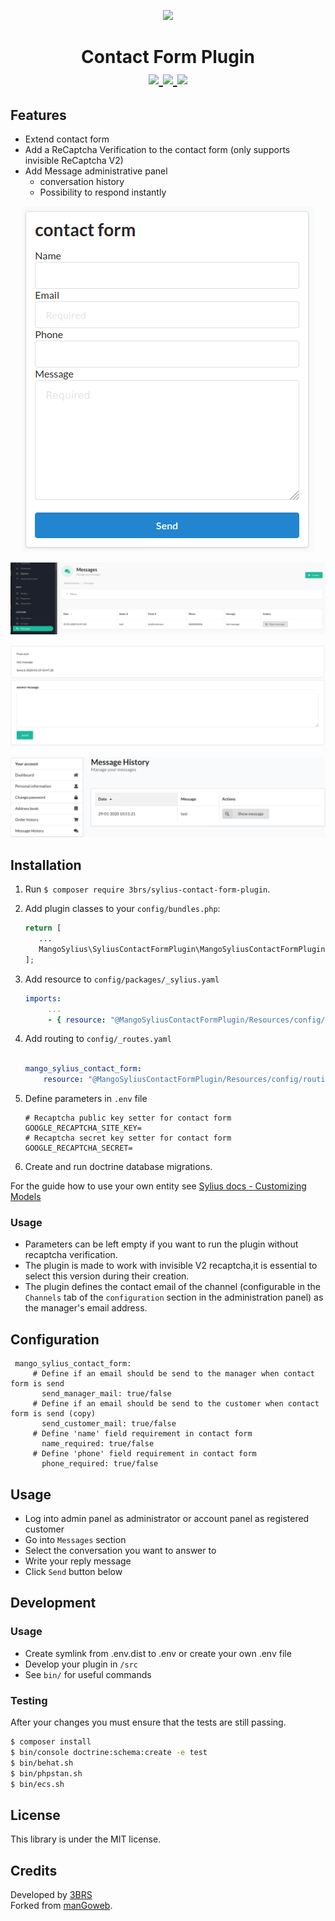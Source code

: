 <p align="center">
    <a href="https://www.3brs.com" target="_blank">
        <img src="https://3brs1.fra1.cdn.digitaloceanspaces.com/3brs/logo/3BRS-logo-sylius-200.png"/>
    </a>
</p>
<h1 align="center">
Contact Form Plugin
<br />
    <a href="https://packagist.org/packages/3brs/sylius-contact-form-plugin" title="License" target="_blank">
        <img src="https://img.shields.io/packagist/l/3brs/sylius-contact-form-plugin.svg" />
    </a>
    <a href="https://packagist.org/packages/3brs/sylius-contact-form-plugin" title="Version" target="_blank">
        <img src="https://img.shields.io/packagist/v/3brs/sylius-contact-form-plugin.svg" />
    </a>
    <a href="http://travis-ci.com/3brs/sylius-contact-form-plugin" title="Build status" target="_blank">
        <img src="https://img.shields.io/travis/3brs/sylius-contact-form-plugin/master.svg" />
    </a>
</h1>

## Features

* Extend contact form
* Add a ReCaptcha Verification to the contact form (only supports invisible ReCaptcha V2)
* Add Message administrative panel
    * conversation history
    * Possibility to respond instantly

<p align="center">
	<img src="https://raw.githubusercontent.com/3brs/sylius-contact-form-plugin/master/doc/contact_form.PNG"/>
</p>
<p align="center">
	<img src="https://raw.githubusercontent.com/3brs/sylius-contact-form-plugin/master/doc/messages_management_admin_menu.PNG"/>
</p>
<p align="center">
	<img src="https://raw.githubusercontent.com/3brs/sylius-contact-form-plugin/master/doc/messages_management_admin_answer_menu.PNG"/>
</p>
<p align="center">
	<img src="https://raw.githubusercontent.com/3brs/sylius-contact-form-plugin/master/doc/messages_management_account_menu.PNG"/>
</p>

## Installation

1. Run `$ composer require 3brs/sylius-contact-form-plugin`.
1. Add plugin classes to your `config/bundles.php`:
 
   ```php
   return [
      ...
      MangoSylius\SyliusContactFormPlugin\MangoSyliusContactFormPlugin::class => ['all' => true],
   ];
   ```
  
1. Add resource to `config/packages/_sylius.yaml`

    ```yaml
    imports:
         ...
         - { resource: "@MangoSyliusContactFormPlugin/Resources/config/config.yml" }
    ```
   
1. Add routing to `config/_routes.yaml`

    ```yaml

    mango_sylius_contact_form:
        resource: "@MangoSyliusContactFormPlugin/Resources/config/routing.yml"
    ```

1. Define parameters in `.env` file

    ```
    # Recaptcha public key setter for contact form
    GOOGLE_RECAPTCHA_SITE_KEY=
    # Recaptcha secret key setter for contact form
    GOOGLE_RECAPTCHA_SECRET=
    ```

7. Create and run doctrine database migrations.

For the guide how to use your own entity see [Sylius docs - Customizing Models](https://docs.sylius.com/en/1.6/customization/model.html)

### Usage

* Parameters can be left empty if you want to run the plugin without recaptcha verification.
* The plugin is made to work with invisible V2 recaptcha,it is essential to select this version during their creation.
* The plugin defines the contact email of the channel (configurable in the `Channels` tab of the `configuration` section in the administration panel) as the manager's email address.

## Configuration
   ```
    mango_sylius_contact_form:
        # Define if an email should be send to the manager when contact form is send
          send_manager_mail: true/false
        # Define if an email should be send to the customer when contact form is send (copy)
          send_customer_mail: true/false
        # Define 'name' field requirement in contact form
          name_required: true/false
        # Define 'phone' field requirement in contact form
          phone_required: true/false
   ```

## Usage

* Log into admin panel as administrator or account panel as registered customer
* Go into `Messages` section
* Select the conversation you want to answer to
* Write your reply message
* Click `Send` button below

## Development

### Usage

- Create symlink from .env.dist to .env or create your own .env file
- Develop your plugin in `/src`
- See `bin/` for useful commands

### Testing

After your changes you must ensure that the tests are still passing.

```bash
$ composer install
$ bin/console doctrine:schema:create -e test
$ bin/behat.sh
$ bin/phpstan.sh
$ bin/ecs.sh
```

License
-------
This library is under the MIT license.

Credits
-------
Developed by [3BRS](https://3brs.com)<br>
Forked from [manGoweb](https://github.com/mangoweb-sylius/SyliusContactFormPlugin).
